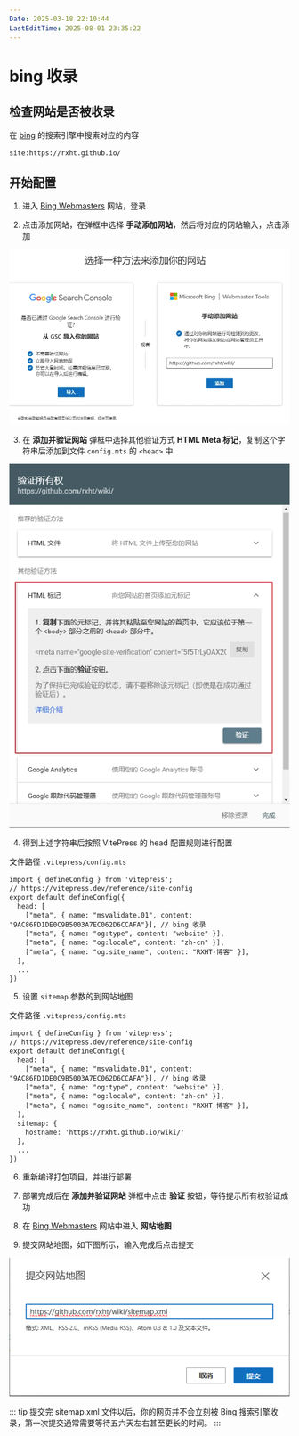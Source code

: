 ```yaml
---
Date: 2025-03-18 22:10:44
LastEditTime: 2025-08-01 23:35:22
---
```


# bing 收录

## 检查网站是否被收录

在 [bing](https://cn.bing.com/) 的搜索引擎中搜索对应的内容

```txt
site:https://rxht.github.io/
```

## 开始配置

1. 进入 [Bing Webmasters](https://www.bing.com/webmasters/home) 网站，登录

2. 点击添加网站，在弹框中选择 <b>手动添加网站</b>，然后将对应的网站输入，点击添加

![Bing Source Type](./assets/bing-source-type.webp)

3. 在 <b>添加并验证网站</b> 弹框中选择其他验证方式 <b>HTML Meta 标记</b>，复制这个字符串后添加到文件 `config.mts` 的 `<head>` 中

![google verify ownership](./assets/google-verify-ownership.webp)

4. 得到上述字符串后按照 VitePress 的 head 配置规则进行配置

文件路径 `.vitepress/config.mts`

```typescript{5}
import { defineConfig } from 'vitepress';
// https://vitepress.dev/reference/site-config
export default defineConfig({
  head: [
    ["meta", { name: "msvalidate.01", content: "9AC86FD1DE0C9B5003A7EC062D6CCAFA"}], // bing 收录
    ["meta", { name: "og:type", content: "website" }],
    ["meta", { name: "og:locale", content: "zh-cn" }],
    ["meta", { name: "og:site_name", content: "RXHT-博客" }],
  ],
  ...
})

```

5. 设置 `sitemap` 参数的到网站地图

文件路径 `.vitepress/config.mts`

```typescript{10-12}
import { defineConfig } from 'vitepress';
// https://vitepress.dev/reference/site-config
export default defineConfig({
  head: [
    ["meta", { name: "msvalidate.01", content: "9AC86FD1DE0C9B5003A7EC062D6CCAFA"}], // bing 收录
    ["meta", { name: "og:type", content: "website" }],
    ["meta", { name: "og:locale", content: "zh-cn" }],
    ["meta", { name: "og:site_name", content: "RXHT-博客" }],
  ],
  sitemap: {
    hostname: 'https://rxht.github.io/wiki/'
  },
  ...
})

```

6. 重新编译打包项目，并进行部署

7. 部署完成后在 <b>添加并验证网站</b> 弹框中点击 <b>验证</b> 按钮，等待提示所有权验证成功

8. 在 [Bing Webmasters](https://www.bing.com/webmasters/home) 网站中进入 <b>网站地图</b>

9. 提交网站地图，如下图所示，输入完成后点击提交

![bing add sitemap](./assets/bing-add-sitemap.webp)

::: tip
提交完 sitemap.xml 文件以后，你的网页并不会立刻被 Bing 搜索引擎收录，第一次提交通常需要等待五六天左右甚至更长的时间。
:::

